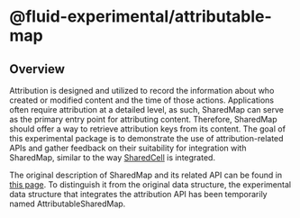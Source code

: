 # @fluid-experimental/attributable-map

## Overview

Attribution is designed and utilized to record the information about who created or modified content and the time of those actions. Applications often require attribution at a detailed level, as such, SharedMap can serve as the primary entry point for attributing content. Therefore, SharedMap should offer a way to retrieve attribution keys from its content. The goal of this experimental package is to demonstrate the use of attribution-related APIs and gather feedback on their suitability for integration with SharedMap, similar to the way [SharedCell](../../../packages/dds/cell/README.md) is integrated.

The original description of SharedMap and its related API can be found in [this page](../../../packages/dds/map/README.md). To distinguish it from the original data structure, the experimental data structure that integrates the attribution API has been temporarily named AttributableSharedMap.

